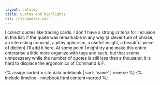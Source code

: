 ```yaml
---
layout: catalog
title: Quotes and highlights
rss: /rss/quotes.xml
---
```


I collect quotes like trading cards. I don't have a strong criteria for inclusion in this list: if the
quote was remarkable in any way (a clever turn of phrase, an interesting concept, a pithy aphorism,
a useful insight, a beautiful piece of diction) I'll add it here. At some point I might try and 
make this entire enterprise a little more organize with tags and such, but that seems unnecessary
while the number of quotes is still less than a thousand: it is hard to displace the ergonomics of Command & F.

{% assign sorted = site.data.notebook | sort: 'name' | reverse %}
{% include timeline--notebook.html content=sorted %}
